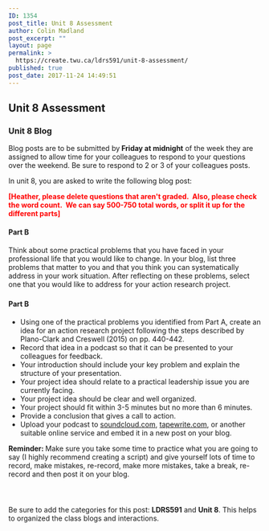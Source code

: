 ```yaml
---
ID: 1354
post_title: Unit 8 Assessment
author: Colin Madland
post_excerpt: ""
layout: page
permalink: >
  https://create.twu.ca/ldrs591/unit-8-assessment/
published: true
post_date: 2017-11-24 14:49:51
---
```

<h2>Unit 8 Assessment</h2>
<h3>Unit 8 Blog</h3>
Blog posts are to be submitted by<strong> Friday at midnight</strong> of the week they are assigned to allow time for your colleagues to respond to your questions over the weekend. Be sure to respond to 2 or 3 of your colleagues posts.

In unit 8, you are asked to write the following blog post:

<strong><span style="color: #ff0000">[Heather, please delete questions that aren't graded.  Also, please check the word count.  We can say 500-750 total words, or split it up for the different parts]</span></strong>
<h4>Part B</h4>
Think about some practical problems that you have faced in your professional life that you would like to change. In your blog, list three problems that matter to you and that you think you can systematically address in your work situation. After reflecting on these problems, select one that you would like to address for your action research project.
<h3></h3>
<h4>Part B</h4>
<ul>
 	<li>Using one of the practical problems you identified from Part A, create an idea for an action research project following the steps described by Plano-Clark and Creswell (2015) on pp. 440-442.</li>
 	<li>Record that idea in a podcast so that it can be presented to your colleagues for feedback.</li>
 	<li>Your introduction should include your key problem and explain the structure of your presentation.</li>
 	<li>Your project idea should relate to a practical leadership issue you are currently facing.</li>
 	<li>Your project idea should be clear and well organized.</li>
 	<li>Your project should fit within 3-5 minutes but no more than 6 minutes.</li>
 	<li>Provide a conclusion that gives a call to action.</li>
 	<li>Upload your podcast to <a href="https://soundcloud.com">soundcloud.com</a>, <a href="https://tapewrite.com">tapewrite.com</a>, or another suitable online service and embed it in a new post on your blog.</li>
</ul>
<strong>Reminder: </strong>Make sure you take some time to practice what you are going to say (I highly recommend creating a script) and give yourself lots of time to record, make mistakes, re-record, make more mistakes, take a break, re-record and then post it on your blog.
<h3></h3>
&nbsp;

Be sure to add the categories for this post: <strong>LDRS591</strong> and <strong>Unit 8</strong>. This helps to organized the class blogs and interactions.